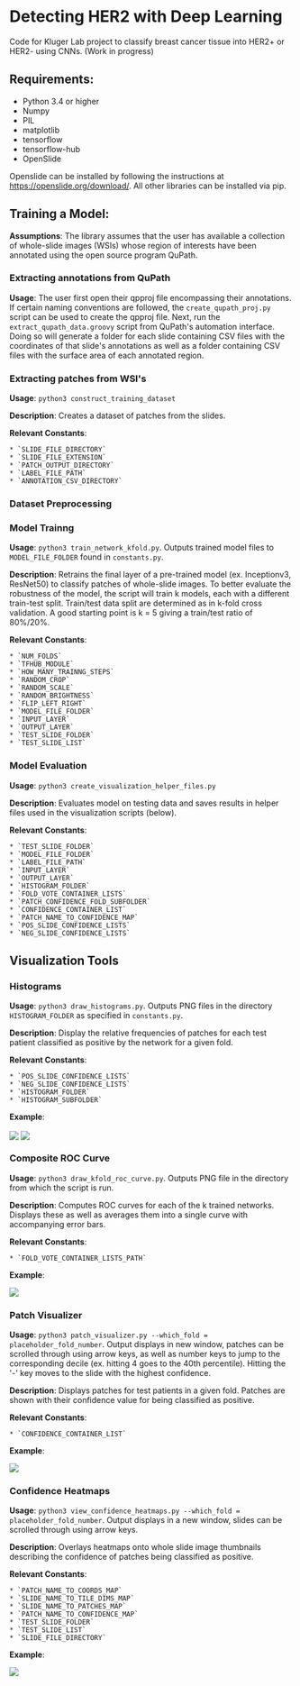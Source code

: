 # Detecting HER2 with Deep Learning

Code for Kluger Lab project to classify breast cancer tissue into HER2+ or HER2- using CNNs. (Work in progress)

## Requirements:

* Python 3.4 or higher
* Numpy
* PIL
* matplotlib
* tensorflow
* tensorflow-hub
* OpenSlide

Openslide can be installed by following the instructions at https://openslide.org/download/.  All
other libraries can be installed via pip.

## Training a Model:

**Assumptions**:  The library assumes that the user has available a collection of whole-slide images (WSIs) whose region
of interests have been annotated using the open source program QuPath.

### Extracting annotations from QuPath

**Usage**: The user first open their qpproj file encompassing their annotations. If certain naming conventions are followed, the `create_qupath_proj.py` script can be used to create the qpproj file. Next,
run the `extract_qupath_data.groovy` script from QuPath's automation interface. Doing so will generate a folder for each slide containing CSV files with the coordinates of that slide's annotations as well as a folder containing CSV files with the surface area of each annotated region.

### Extracting patches from WSI's

**Usage**: `python3 construct_training_dataset`

**Description**: Creates a dataset of patches from the slides.  

**Relevant Constants**:

	* `SLIDE_FILE_DIRECTORY`
	* `SLIDE_FILE_EXTENSION`
	* `PATCH_OUTPUT_DIRECTORY`
	* `LABEL_FILE_PATH`
	* `ANNOTATION_CSV_DIRECTORY`

### Dataset Preprocessing


### Model Trainng

**Usage**: `python3 train_network_kfold.py`.  Outputs trained model files to `MODEL_FILE_FOLDER` found in `constants.py`.

**Description**:  Retrains the final layer of a pre-trained model (ex. Inceptionv3, ResNet50) to classify patches of
whole-slide images.  To better evaluate the robustness of the model, the script will train k models, each with a different
train-test split.  Train/test data split are determined as in k-fold cross validation.  A good starting point is k = 5
giving a train/test ratio of 80%/20%.

**Relevant Constants**:

	* `NUM_FOLDS`
	* `TFHUB_MODULE`
	* `HOW_MANY_TRAINNG_STEPS`
	* `RANDOM_CROP`
	* `RANDOM_SCALE`
	* `RANDOM_BRIGHTNESS`
	* `FLIP_LEFT_RIGHT`
	* `MODEL_FILE_FOLDER`
	* `INPUT_LAYER`
	* `OUTPUT_LAYER`
	* `TEST_SLIDE_FOLDER`
	* `TEST_SLIDE_LIST`


### Model Evaluation

**Usage**: `python3 create_visualization_helper_files.py`

**Description**: Evaluates model on testing data and saves results in helper files used in the visualization scripts (below).

**Relevant Constants**:

	* `TEST_SLIDE_FOLDER`
	* `MODEL_FILE_FOLDER`
	* `LABEL_FILE_PATH`
	* `INPUT_LAYER`
	* `OUTPUT_LAYER`
	* `HISTOGRAM_FOLDER`
	* `FOLD_VOTE_CONTAINER_LISTS`
	* `PATCH_CONFIDENCE_FOLD_SUBFOLDER`
	* `CONFIDENCE_CONTAINER_LIST`
	* `PATCH_NAME_TO_CONFIDENCE_MAP`
	* `POS_SLIDE_CONFIDENCE_LISTS`
	* `NEG_SLIDE_CONFIDENCE_LISTS`

## Visualization Tools

### Histograms

**Usage**: `python3 draw_histograms.py`.  Outputs PNG files in the directory `HISTOGRAM_FOLDER` as specified in `constants.py`.

**Description**: Display the relative frequencies of patches for each test patient classified as positive by the network for a given fold.

**Relevant Constants**:

	* `POS_SLIDE_CONFIDENCE_LISTS`
	* `NEG_SLIDE_CONFIDENCE_LISTS`
	* `HISTOGRAM_FOLDER`
	* `HISTOGRAM_SUBFOLDER`

**Example**:

<img align="center" src="https://raw.githubusercontent.com/ethanweinberger/deep_path/master/example_images/pos_histogram_composite.png"/>
<img align="center" src="https://raw.githubusercontent.com/ethanweinberger/deep_path/master/example_images/neg_histogram_composite.png"/>

### Composite ROC Curve

**Usage**: `python3 draw_kfold_roc_curve.py`. Outputs PNG file in the directory from which the script is run.

**Description**: Computes ROC curves for each of the k trained networks.  Displays these as well as averages them into a
single curve with accompanying error bars.


**Relevant Constants**:

	* `FOLD_VOTE_CONTAINER_LISTS_PATH`

**Example**:

<img align="center" src="https://raw.githubusercontent.com/ethanweinberger/deep_path/master/example_images/k-fold_roc.png"/>

### Patch Visualizer

**Usage**: `python3 patch_visualizer.py --which_fold = placeholder_fold_number`.  Output displays in new window, patches
can be scrolled through using arrow keys, as well as number keys to jump to the corresponding decile (ex. hitting 4
goes to the 40th percentile).  Hitting the '-' key moves to the slide with the highest confidence.  

**Description**: Displays patches for test patients in a given fold.  Patches are shown with their confidence value
for being classified as positive.

**Relevant Constants**:

	* `CONFIDENCE_CONTAINER_LIST`

**Example**:

<img align="center" src="https://raw.githubusercontent.com/ethanweinberger/deep_path/master/example_images/patch_visualizer_example.png"/>

### Confidence Heatmaps

**Usage**: `python3 view_confidence_heatmaps.py --which_fold = placeholder_fold_number`.  Output displays in a new window,
slides can be scrolled through using arrow keys.

**Description**: Overlays heatmaps onto whole slide image thumbnails describing the confidence of patches being classified
as positive.

**Relevant Constants**:

	* `PATCH_NAME_TO_COORDS_MAP`
	* `SLIDE_NAME_TO_TILE_DIMS_MAP`
	* `SLIDE_NAME_TO_PATCHES_MAP`
	* `PATCH_NAME_TO_CONFIDENCE_MAP`
	* `TEST_SLIDE_FOLDER`
	* `TEST_SLIDE_LIST`
	* `SLIDE_FILE_DIRECTORY`

**Example**:

<img align="center" src="https://raw.githubusercontent.com/ethanweinberger/deep_path/master/example_images/heatmap_example.png"/>
